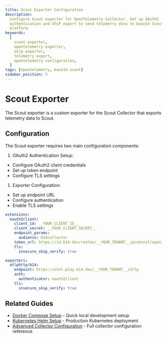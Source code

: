 ```yaml
---
title: Scout Exporter Configuration
description:
  Configure Scout exporter for OpenTelemetry Collector. Set up OAuth2
  authentication and OTLP export to send telemetry data to base14 Scout
  platform.
keywords:
  [
    scout exporter,
    opentelemetry exporter,
    otlp exporter,
    telemetry export,
    opentelemetry configuration,
  ]
tags: [opentelemetry, base14 scout]
sidebar_position: 5
---
```


# Scout Exporter

The Scout exporter is a custom exporter for the Scout Collector that exports
telemetry data to Scout.

## Configuration

The Scout exporter requires two main configuration components:

1. OAuth2 Authentication Setup:

- Configure OAuth2 client credentials
- Set up token endpoint
- Configure TLS settings

1. Exporter Configuration:

- Set up endpoint URL
- Configure authentication
- Enable TLS settings

```yaml showLineNumbers
extensions:
  oauth2client:
    client_id: __YOUR_CLIENT_ID__
    client_secret: __YOUR_CLIENT_SECRET__
    endpoint_params:
      audience: b14collector
    token_url: https://id.b14.dev/realms/__YOUR_TENANT__/protocol/openid-connect/token
    tls:
      insecure_skip_verify: true

exporters:
  otlphttp/b14:
    endpoint: https://otel.play.b14.dev/__YOUR_TENANT__/otlp
    auth:
      authenticator: oauth2client
    tls:
      insecure_skip_verify: true
```

## Related Guides

- [Docker Compose Setup](./docker-compose-example.md) - Quick local development
  setup
- [Kubernetes Helm Setup](./kubernetes-helm-setup.md) - Production Kubernetes
  deployment
- [Advanced Collector Configuration](./otel-collector-config.md) - Full
  collector configuration reference
